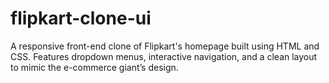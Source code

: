 # flipkart-clone-ui
A responsive front-end clone of Flipkart's homepage built using HTML and CSS. Features dropdown menus, interactive navigation, and a clean layout to mimic the e-commerce giant’s design.
